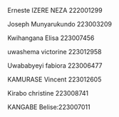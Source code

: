 Erneste IZERE NEZA 222001299

Joseph Munyarukundo 223003209

Kwihangana Elisa 223007456

uwashema victorine 223012958

Uwababyeyi fabiora 223006477

KAMURASE Vincent 223012605

Kirabo christine  223008741

KANGABE Belise:223007011
